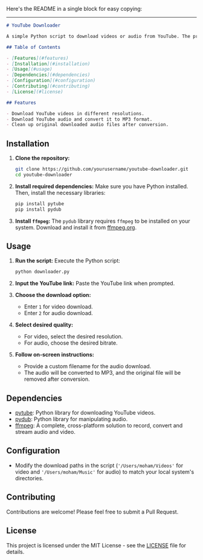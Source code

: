 Here's the README in a single block for easy copying:

---

```markdown
# YouTube Downloader

A simple Python script to download videos or audio from YouTube. The program uses the `pytube` library to fetch video or audio streams and allows the user to choose between downloading either a video or an audio file. The audio files are automatically converted from MP4 to MP3 format using the `pydub` library.

## Table of Contents

- [Features](#features)
- [Installation](#installation)
- [Usage](#usage)
- [Dependencies](#dependencies)
- [Configuration](#configuration)
- [Contributing](#contributing)
- [License](#license)

## Features

- Download YouTube videos in different resolutions.
- Download YouTube audio and convert it to MP3 format.
- Clean up original downloaded audio files after conversion.
```

## Installation
1. **Clone the repository:**
   ```bash
   git clone https://github.com/yourusername/youtube-downloader.git
   cd youtube-downloader
   ```

2. **Install required dependencies:**
   Make sure you have Python installed. Then, install the necessary libraries:
   ```bash
   pip install pytube
   pip install pydub
   ```

3. **Install `ffmpeg`:**
   The `pydub` library requires `ffmpeg` to be installed on your system. Download and install it from [ffmpeg.org](https://ffmpeg.org/download.html).

## Usage

1. **Run the script:**
   Execute the Python script:
   ```bash
   python downloader.py
   ```

2. **Input the YouTube link:**
   Paste the YouTube link when prompted.

3. **Choose the download option:**
   - Enter `1` for video download.
   - Enter `2` for audio download.

4. **Select desired quality:**
   - For video, select the desired resolution.
   - For audio, choose the desired bitrate.

5. **Follow on-screen instructions:**
   - Provide a custom filename for the audio download.
   - The audio will be converted to MP3, and the original file will be removed after conversion.

## Dependencies

- [pytube](https://pytube.io/): Python library for downloading YouTube videos.
- [pydub](https://pydub.com/): Python library for manipulating audio.
- [ffmpeg](https://ffmpeg.org/): A complete, cross-platform solution to record, convert and stream audio and video.

## Configuration

- Modify the download paths in the script (`'/Users/moham/Videos'` for video and `'/Users/moham/Music'` for audio) to match your local system's directories.

## Contributing

Contributions are welcome! Please feel free to submit a Pull Request.

## License

This project is licensed under the MIT License - see the [LICENSE](LICENSE) file for details.
```
